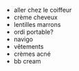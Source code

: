 * aller chez le coiffeur
* crème cheveux
* lentilles marrons
* ordi portable?
* navigo
* vêtements
* crèmes acné
* bb cream